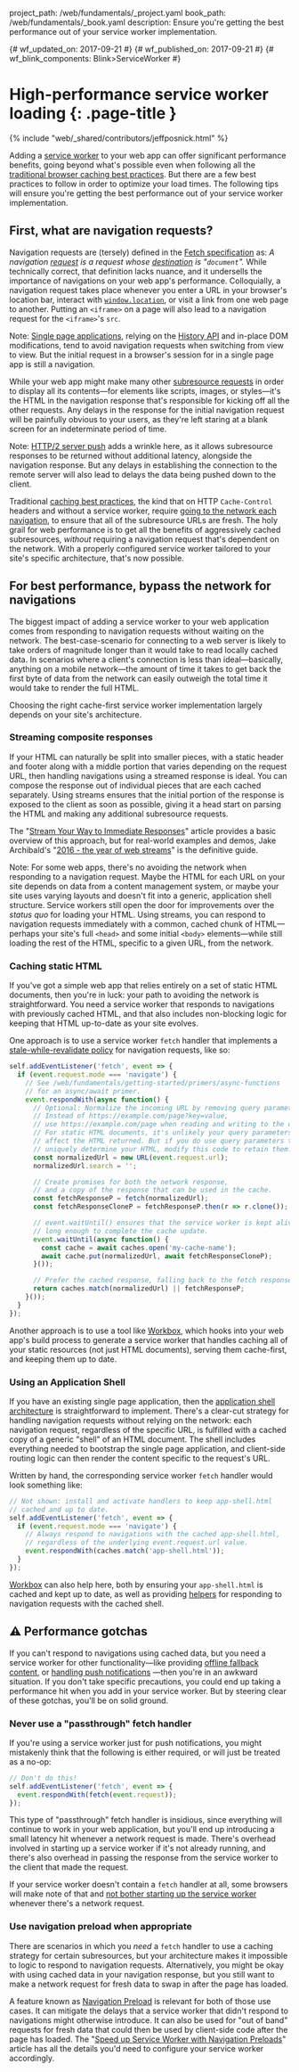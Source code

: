 project_path: /web/fundamentals/_project.yaml
book_path: /web/fundamentals/_book.yaml
description: Ensure you're getting the best performance out of your service worker implementation.

{# wf_updated_on: 2017-09-21 #}
{# wf_published_on: 2017-09-21 #}
{# wf_blink_components: Blink>ServiceWorker #}

# High-performance service worker loading {: .page-title }

{% include "web/_shared/contributors/jeffposnick.html" %}

Adding a [service
worker](/web/fundamentals/getting-started/primers/service-workers) to your web
app can offer significant performance benefits, going beyond what's possible
even when following all the [traditional browser caching best
practices](/web/fundamentals/performance/optimizing-content-efficiency/http-caching).
But there are a few best practices to follow in order to optimize your load
times. The following tips will ensure you're getting the best performance out of
your service worker implementation.

## First, what are navigation requests?

Navigation requests are (tersely) defined in the [Fetch
specification](https://fetch.spec.whatwg.org/#navigation-request) as: <em>A
navigation [request](https://fetch.spec.whatwg.org/#concept-request) is a
request whose
[destination](https://fetch.spec.whatwg.org/#concept-request-destination) is
"<code>document</code>".</em> While technically correct, that definition lacks
nuance, and it undersells the importance of navigations on your web app's
performance. Colloquially, a navigation request takes place whenever you enter a
URL in your browser's location bar, interact with
<code>[window.location](https://developer.mozilla.org/en-US/docs/Web/API/Window/location)</code>,
or visit a link from one web page to another. Putting an `<iframe>`
on a page will also lead to a navigation request for the `<iframe>`'s `src`.

Note: [Single page applications](https://en.wikipedia.org/wiki/Single-page_application),
relying on the [History API](https://developer.mozilla.org/en-US/docs/Web/API/History_API)
and in-place DOM modifications, tend to avoid navigation requests when switching
from view to view. But the initial request in a browser's session for in a
single page app is still a navigation.

While your web app might make many other [subresource
requests](https://fetch.spec.whatwg.org/#subresource-request) in order to
display all its contents—for elements like scripts, images, or styles—it's the
HTML in the navigation response that's responsible for kicking off all the other
requests. Any delays in the response for the initial navigation request will be
painfully obvious to your users, as they're left staring at a blank screen for
an indeterminate period of time.

Note: [HTTP/2 server push](/web/fundamentals/performance/http2/#server_push)
adds a wrinkle here, as it allows subresource responses to be returned without
additional latency, alongside the navigation response. But any delays in
establishing the connection to the remote server will also lead to delays the
data being pushed down to the client.

Traditional [caching best
practices](/web/fundamentals/performance/optimizing-content-efficiency/http-caching#top_of_page),
the kind that on HTTP `Cache-Control` headers and without a service worker,
require [going to the network each
navigation](/web/fundamentals/performance/optimizing-content-efficiency/http-caching#invalidating_and_updating_cached_responses),
to ensure that all of the subresource URLs are fresh. The holy grail for web
performance is to get all the benefits of aggressively cached subresources,
*without* requiring a navigation request that's dependent on the network. With a
properly configured service worker tailored to your site's specific
architecture, that's now possible.

## For best performance, bypass the network for navigations

The biggest impact of adding a service worker to your web application comes from
responding to navigation requests without waiting on the network. The
best-case-scenario for connecting to a web server is likely to take orders of
magnitude longer than it would take to read locally cached data. In scenarios
where a client's connection is less than ideal—basically, anything on a mobile
network—the amount of time it takes to get back the first byte of data from the
network can easily outweigh the total time it would take to render the full
HTML.

Choosing the right cache-first service worker implementation largely depends on
your site's architecture.

### Streaming composite responses

If your HTML can naturally be split into smaller pieces, with a static header
and footer along with a middle portion that varies depending on the request URL,
then handling navigations using a streamed response is ideal. You can compose
the response out of individual pieces that are each cached separately. Using
streams ensures that the initial portion of the response is exposed to the
client as soon as possible, giving it a head start on parsing the HTML and
making any additional subresource requests.

The "[Stream Your Way to Immediate Responses](/web/updates/2016/06/sw-readablestreams)"
article provides a basic overview of this approach, but for real-world examples
and demos, Jake Archibald's "[2016 - the year of web streams](https://jakearchibald.com/2016/streams-ftw/)"
is the definitive guide.

Note: For some web apps, there's no avoiding the network when responding to
a navigation request. Maybe the HTML for each URL on your site depends on data
from a content management system, or maybe your site uses varying layouts and
doesn't fit into a generic, application shell structure. Service workers still
open the door for improvements over the *status quo* for loading your HTML.
Using streams, you can respond to navigation requests immediately with a
common, cached chunk of HTML—perhaps your site's full `<head>` and some initial
`<body>` elements—while still loading the rest of the HTML, specific to a given
URL, from the network.

### Caching static HTML

If you've got a simple web app that relies entirely on a set of static HTML
documents, then you're in luck: your path to avoiding the network is
straightforward. You need a service worker that responds to navigations with
previously cached HTML, and that also includes non-blocking logic for keeping
that HTML up-to-date as your site evolves.

One approach is to use a service worker `fetch` handler that implements a
[stale-while-revalidate policy](/web/fundamentals/instant-and-offline/offline-cookbook/#stale-while-revalidate)
for navigation requests, like so:

```js
self.addEventListener('fetch', event => {
  if (event.request.mode === 'navigate') {
    // See /web/fundamentals/getting-started/primers/async-functions
    // for an async/await primer.
    event.respondWith(async function() {
      // Optional: Normalize the incoming URL by removing query parameters.
      // Instead of https://example.com/page?key=value,
      // use https://example.com/page when reading and writing to the cache.
      // For static HTML documents, it's unlikely your query parameters will
      // affect the HTML returned. But if you do use query parameters that
      // uniquely determine your HTML, modify this code to retain them.
      const normalizedUrl = new URL(event.request.url);
      normalizedUrl.search = '';

      // Create promises for both the network response,
      // and a copy of the response that can be used in the cache.
      const fetchResponseP = fetch(normalizedUrl);
      const fetchResponseCloneP = fetchResponseP.then(r => r.clone());

      // event.waitUntil() ensures that the service worker is kept alive
      // long enough to complete the cache update.
      event.waitUntil(async function() {
        const cache = await caches.open('my-cache-name');
        await cache.put(normalizedUrl, await fetchResponseCloneP);
      }());

      // Prefer the cached response, falling back to the fetch response.
      return caches.match(normalizedUrl) || fetchResponseP;
    }());
  }
});
```

Another approach is to use a tool like [Workbox](https://workboxjs.org/), which
hooks into your web app's build process to generate a service worker that
handles caching all of your static resources (not just HTML documents), serving
them cache-first, and keeping them up to date.

### Using an Application Shell

If you have an existing single page application, then the
[application shell architecture](/web/fundamentals/architecture/app-shell)
is straightforward to implement. There's a clear-cut strategy for handling
navigation requests without relying on the network: each navigation request,
regardless of the specific URL, is fulfilled with a cached copy of a generic
"shell" of an HTML document. The shell includes everything needed to bootstrap
the single page application, and client-side routing logic can then render the
content specific to the request's URL.

Written by hand, the corresponding service worker `fetch` handler would look
something like:

```js
// Not shown: install and activate handlers to keep app-shell.html
// cached and up to date.
self.addEventListener('fetch', event => {
  if (event.request.mode === 'navigate') {
    // Always respond to navigations with the cached app-shell.html,
    // regardless of the underlying event.request.url value.
    event.respondWith(caches.match('app-shell.html'));
  }
});
```

[Workbox](https://workboxjs.org/) can also help here, both by ensuring your
`app-shell.html` is cached and kept up to date, as well as providing
[helpers](https://workboxjs.org/reference-docs/latest/module-workbox-sw.Router.html#registerNavigationRoute)
for responding to navigation requests with the cached shell.

## ⚠️ Performance gotchas

If you can't respond to navigations using cached data, but you need a service
worker for other functionality—like providing
[offline fallback content](/web/fundamentals/instant-and-offline/offline-cookbook/#generic-fallback),
or [handling push notifications](/web/fundamentals/getting-started/codelabs/push-notifications/)
—then you're in an awkward situation. If you don't take specific precautions,
you could end up taking a performance hit when you add in your service worker.
But by steering clear of these gotchas, you'll be on solid ground.

### Never use a "passthrough" fetch handler

If you're using a service worker just for push notifications, you might
mistakenly think that the following is either required, or will just be treated
as a no-op:

```js
// Don't do this!
self.addEventListener('fetch', event => {
  event.respondWith(fetch(event.request));
});
```

This type of "passthrough" fetch handler is insidious, since everything will
continue to work in your web application, but you'll end up introducing a small
latency hit whenever a network request is made. There's overhead involved in
starting up a service worker if it's not already running, and there's also
overhead in passing the response from the service worker to the client that made
the request.

If your service worker doesn't contain a `fetch` handler at all, some browsers
will make note of that and [not bother starting up the service
worker](https://github.com/w3c/ServiceWorker/issues/718) whenever there's a
network request.

### Use navigation preload when appropriate

There are scenarios in which you *need* a `fetch` handler to use a caching
strategy for certain subresources, but your architecture makes it impossible to
logic to respond to navigation requests. Alternatively, you might be okay with
using cached data in your navigation response, but you still want to make a
network request for fresh data to swap in after the page has loaded.

A feature known as
[Navigation Preload](https://developer.mozilla.org/en-US/docs/Web/API/NavigationPreloadManager)
is relevant for both of those use cases. It can mitigate the delays that a
service worker that didn't respond to navigations might otherwise introduce. It
can also be used for "out of band" requests for fresh data that could then be
used by client-side code after the page has loaded. The
"[Speed up Service Worker with Navigation Preloads](/web/updates/2017/02/navigation-preload)"
article has all the details you'd need to configure your service worker
accordingly.
